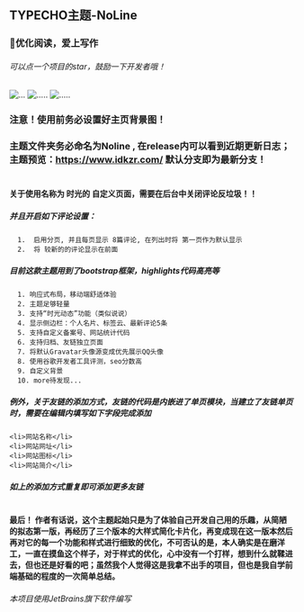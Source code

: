# 
## TYPECHO主题-NoLine     
###  💬优化阅读，爱上写作
###### 可以点一个项目的star，鼓励一下开发者哦！
![...](https://cloud.idkzr.com/f/YWh1/mb.jpg)
 ![.....](https://img.shields.io/github/downloads/qine233/NoLine-Typecho-theme/total.svg?style=flat-square)
 ![.....](https://img.shields.io/github/v/release/qine233/NoLine-Typecho-theme.svg?style=flat-square)
### 注意！使用前务必设置好主页背景图！
### 主题文件夹务必命名为Noline , 在release内可以看到近期更新日志；主题预览：https://www.idkzr.com/   默认分支即为最新分支！
#
#### 关于使用名称为 时光的 自定义页面，需要在后台中关闭评论反垃圾！！
##### 并且开启如下评论设置：
      1.  启用分页, 并且每页显示 8篇评论, 在列出时将 第一页作为默认显示
      2.  将 较新的的评论显示在前面
##### 目前这款主题用到了bootstrap框架，highlights代码高亮等
      1. 响应式布局，移动端舒适体验
      2. 主题足够轻量
      3. 支持“时光动态”功能（类似说说）
      4. 显示侧边栏：个人名片、标签云、最新评论5条
      5. 支持自定义备案号、网站统计代码
      6. 支持归档、友链独立页面
      7. 将默认Gravatar头像源变成优先展示QQ头像
      8. 使用谷歌开发者工具评测，seo分数高
      9. 自定义背景
      10. more待发现...

##### 例外，关于友链的添加方式，友链的代码是内嵌进了单页模块，当建立了友链单页时，需要在编辑内填写如下字段完成添加
```
<li>网站名称</li>
<li>网站网址</li>
<li>网站图标</li>
<li>网站简介</li>
```
##### 如上的添加方式重复即可添加更多友链
# 
#### 最后！ 作者有话说，这个主题起始只是为了体验自己开发自己用的乐趣，从简陋的拟态第一版，再经历了三个版本的大样式简化卡片化，再变成现在这一版本然后再对它的每一个功能和样式进行细致的优化，不可否认的是，本人确实是在磨洋工，一直在摸鱼这个样子，对于样式的优化，心中没有一个打样，想到什么就鞣进去，但也还是好看的吧；虽然我个人觉得这是我拿不出手的项目，但也是我自学前端基础的程度的一次简单总结。

###### 本项目使用JetBrains旗下软件编写
